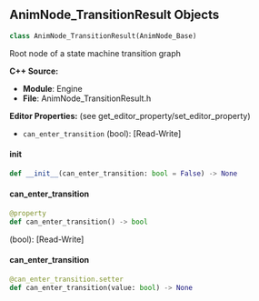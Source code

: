 ## AnimNode_TransitionResult Objects

```python
class AnimNode_TransitionResult(AnimNode_Base)
```

Root node of a state machine transition graph

**C++ Source:**

- **Module**: Engine
- **File**: AnimNode_TransitionResult.h

**Editor Properties:** (see get_editor_property/set_editor_property)

- ``can_enter_transition`` (bool):  [Read-Write]

<a id="unreal.AnimNode_TransitionResult.__init__"></a>

#### __init__

```python
def __init__(can_enter_transition: bool = False) -> None
```

<a id="unreal.AnimNode_TransitionResult.can_enter_transition"></a>

#### can_enter_transition

```python
@property
def can_enter_transition() -> bool
```

(bool):  [Read-Write]

<a id="unreal.AnimNode_TransitionResult.can_enter_transition"></a>

#### can_enter_transition

```python
@can_enter_transition.setter
def can_enter_transition(value: bool) -> None
```

<a id="unreal.AnimNotifyEventReference"></a>